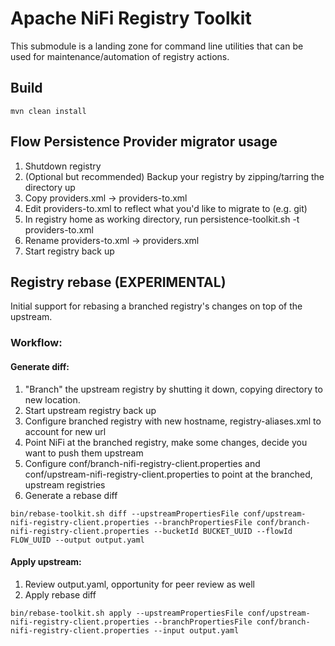 <!--
  Licensed to the Apache Software Foundation (ASF) under one or more
  contributor license agreements.  See the NOTICE file distributed with
  this work for additional information regarding copyright ownership.
  The ASF licenses this file to You under the Apache License, Version 2.0
  (the "License"); you may not use this file except in compliance with
  the License.  You may obtain a copy of the License at
      http://www.apache.org/licenses/LICENSE-2.0
  Unless required by applicable law or agreed to in writing, software
  distributed under the License is distributed on an "AS IS" BASIS,
  WITHOUT WARRANTIES OR CONDITIONS OF ANY KIND, either express or implied.
  See the License for the specific language governing permissions and
  limitations under the License.
-->
# Apache NiFi Registry Toolkit

This submodule is a landing zone for command line utilities that can be used for maintenance/automation of registry actions.

## Build

```
mvn clean install
```

## Flow Persistence Provider migrator usage

1. Shutdown registry
1. (Optional but recommended) Backup your registry by zipping/tarring the directory up
1. Copy providers.xml -> providers-to.xml
1. Edit providers-to.xml to reflect what you'd like to migrate to (e.g. git)
1. In registry home as working directory, run persistence-toolkit.sh -t providers-to.xml
1. Rename providers-to.xml -> providers.xml
1. Start registry back up


## Registry rebase (EXPERIMENTAL)

Initial support for rebasing a branched registry's changes on top of the upstream.

### Workflow:

#### Generate diff:
1. "Branch" the upstream registry by shutting it down, copying directory to new location.
1. Start upstream registry back up
1. Configure branched registry with new hostname, registry-aliases.xml to account for new url
1. Point NiFi at the branched registry, make some changes, decide you want to push them upstream
1. Configure conf/branch-nifi-registry-client.properties and conf/upstream-nifi-registry-client.properties to point at the branched, upstream registries
1. Generate a rebase diff
```
bin/rebase-toolkit.sh diff --upstreamPropertiesFile conf/upstream-nifi-registry-client.properties --branchPropertiesFile conf/branch-nifi-registry-client.properties --bucketId BUCKET_UUID --flowId FLOW_UUID --output output.yaml
```

#### Apply upstream:
1. Review output.yaml, opportunity for peer review as well
1. Apply rebase diff
```
bin/rebase-toolkit.sh apply --upstreamPropertiesFile conf/upstream-nifi-registry-client.properties --branchPropertiesFile conf/branch-nifi-registry-client.properties --input output.yaml
```